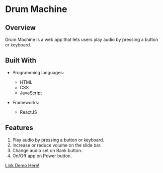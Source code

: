 # Drum Machine

## Overview
Drum Machine is a web app that lets users play audio by pressing a button or keyboard.

## Built With
- Programming languages:
    - HTML
    - CSS
    - JavaScript

- Frameworks:
    - ReactJS

## Features
1. Play audio by pressing a button or keyboard.
2. Increase or reduce volume on the slide bar.
3. Change audio set on Bank button.
4. On/Off app on Power button.

[Link Demo Here!](https://ratchagreea.github.io/004_drum-machine)
